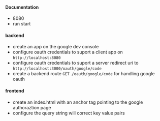 ####  Documentation  
<!-- Write a description of the project in your README.md -->

* 8080
* run start 

#### backend
* create an app on the google dev console
 * configure oauth credentials to suport a client app on `http://localhost:8080`
 * configure oauth credentials to suport a server redirect uri  to `http://localhost:3000/oauth/google/code`
* create a backend route `GET /oauth/google/code` for handling google oauth

#### frontend
* create an index.html with an anchor tag pointing to the google authoraztion page
 * configure the query string will correct key value pairs
